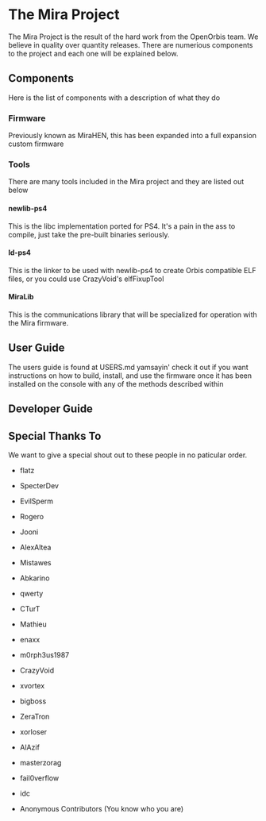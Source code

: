 # The Mira Project

The Mira Project is the result of the hard work from the OpenOrbis team. We believe in quality over quantity releases. There are numerious components to the project and each one will be explained below.

## Components

Here is the list of components with a description of what they do

### Firmware

Previously known as MiraHEN, this has been expanded into a full expansion custom firmware

### Tools

There are many tools included in the Mira project and they are listed out below

#### newlib-ps4

This is the libc implementation ported for PS4. It's a pain in the ass to compile, just take the pre-built binaries seriously.

#### ld-ps4

This is the linker to be used with newlib-ps4 to create Orbis compatible ELF files, or you could use CrazyVoid's elfFixupTool

#### MiraLib

This is the communications library that will be specialized for operation with the Mira firmware.

## User Guide

The users guide is found at USERS.md yamsayin' check it out if you want instructions on how to build, install, and use the firmware once it has been installed on the console with any of the methods described within

## Developer Guide

## Special Thanks To

We want to give a special shout out to these people in no paticular order.

* flatz

* SpecterDev

* EvilSperm

* Rogero

* Jooni

* AlexAltea

* Mistawes

* Abkarino

* qwerty

* CTurT

* Mathieu

* enaxx

* m0rph3us1987

* CrazyVoid

* xvortex

* bigboss

* ZeraTron

* xorloser

* AlAzif

* masterzorag

* fail0verflow

* idc

* Anonymous Contributors (You know who you are)